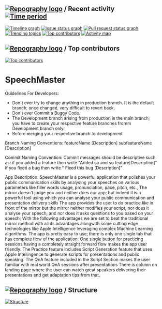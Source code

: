 ## [![Repography logo](https://images.repography.com/logo.svg)](https://repography.com) / Recent activity [![Time period](https://images.repography.com/60218403/Speeku/SpeechMaster/recent-activity/j8yT9YkiX2m_ONWL4HQ1CpSQa6CgMeLKnvYU6Hm_iFw/8xxp6qcjuFfMvPdjsUNJlVCdieLhiXuAii2LqGO9Qos_badge.svg)](https://repography.com)
[![Timeline graph](https://images.repography.com/60218403/Speeku/SpeechMaster/recent-activity/j8yT9YkiX2m_ONWL4HQ1CpSQa6CgMeLKnvYU6Hm_iFw/8xxp6qcjuFfMvPdjsUNJlVCdieLhiXuAii2LqGO9Qos_timeline.svg)](https://github.com/Speeku/SpeechMaster/commits)
[![Issue status graph](https://images.repography.com/60218403/Speeku/SpeechMaster/recent-activity/j8yT9YkiX2m_ONWL4HQ1CpSQa6CgMeLKnvYU6Hm_iFw/8xxp6qcjuFfMvPdjsUNJlVCdieLhiXuAii2LqGO9Qos_issues.svg)](https://github.com/Speeku/SpeechMaster/issues)
[![Pull request status graph](https://images.repography.com/60218403/Speeku/SpeechMaster/recent-activity/j8yT9YkiX2m_ONWL4HQ1CpSQa6CgMeLKnvYU6Hm_iFw/8xxp6qcjuFfMvPdjsUNJlVCdieLhiXuAii2LqGO9Qos_prs.svg)](https://github.com/Speeku/SpeechMaster/pulls)
[![Trending topics](https://images.repography.com/60218403/Speeku/SpeechMaster/recent-activity/j8yT9YkiX2m_ONWL4HQ1CpSQa6CgMeLKnvYU6Hm_iFw/8xxp6qcjuFfMvPdjsUNJlVCdieLhiXuAii2LqGO9Qos_words.svg)](https://github.com/Speeku/SpeechMaster/commits)
[![Top contributors](https://images.repography.com/60218403/Speeku/SpeechMaster/recent-activity/j8yT9YkiX2m_ONWL4HQ1CpSQa6CgMeLKnvYU6Hm_iFw/8xxp6qcjuFfMvPdjsUNJlVCdieLhiXuAii2LqGO9Qos_users.svg)](https://github.com/Speeku/SpeechMaster/graphs/contributors)
[![Activity map](https://images.repography.com/60218403/Speeku/SpeechMaster/recent-activity/j8yT9YkiX2m_ONWL4HQ1CpSQa6CgMeLKnvYU6Hm_iFw/8xxp6qcjuFfMvPdjsUNJlVCdieLhiXuAii2LqGO9Qos_map.svg)](https://github.com/Speeku/SpeechMaster/commits)

## [![Repography logo](https://images.repography.com/logo.svg)](https://repography.com) / Top contributors
[![Top contributors](https://images.repography.com/60218403/Speeku/SpeechMaster/top-contributors/j8yT9YkiX2m_ONWL4HQ1CpSQa6CgMeLKnvYU6Hm_iFw/8xxp6qcjuFfMvPdjsUNJlVCdieLhiXuAii2LqGO9Qos_table.svg)](https://github.com/Speeku/SpeechMaster/graphs/contributors)


# SpeechMaster
Guidelines For Developers:
* Don't ever try to change anything in production branch. It is the default branch; once changed, very difficult to revert back.
* Don't ever Commit a Buggy Code.
* The Development branch arising from production is the main branch; you have to create your respective feature branches fromm Development branch only.
* Before merging your respective branch to development

  
Branch Naming Conventions:
featureName [Description]
subfeatureName [Description]

Commit Naming Convention:
Commit messages should be descriptive such as:
if you added a feature then write "Added so and so feature[Description]"
if you fixed a bug then write " Fixed this bug [Description]"

App Description:
SpeechMaster is a powerful application that polishes your public communication skills by analysing your speeches on various parameters like filler words usage, pronunciation, pace, pitch, etc., 
The mirror doesn't judge you and neither does our app; but indeed it is a powerful tool using which you can analyse your public communication and presentation delivery skills
The app provides the user to do practice like in front of the mirror but the mirror neither modifies your script, nor does it analyse your speech, and nor does it asks questions to you based on your speech;
With the following advantages we are set to beat the traditional mirror method with all its advantages alongwith some cutting edge technologies like Apple Intelligence leveraging complex Machine Learning algorithms.
The app is pretty easy to use; there is only one single tab that has complete flow of the application; One single button for practicing sessions having a completely straight forward flow makes the app user friendly.
The Practice feature includes Script Generation feature that uses Apple Intellingence to generate scripts for presentations and public speaking.
The QnA feature included in the Script Section makes the user familiar with real world QnA sessions after presentations 
There is column on landing page where the user can watch great speakers delivering their presentations and get adaptation tips from that.

## [![Repography logo](https://images.repography.com/logo.svg)](https://repography.com) / Structure
[![Structure](https://images.repography.com/60218403/Speeku/SpeechMaster/structure/j8yT9YkiX2m_ONWL4HQ1CpSQa6CgMeLKnvYU6Hm_iFw/mkTnnphTZEvL15dLykWjMFG7pxqxNNtSe0Q6b9xzsyA_table.svg)](https://github.com/Speeku/SpeechMaster)
